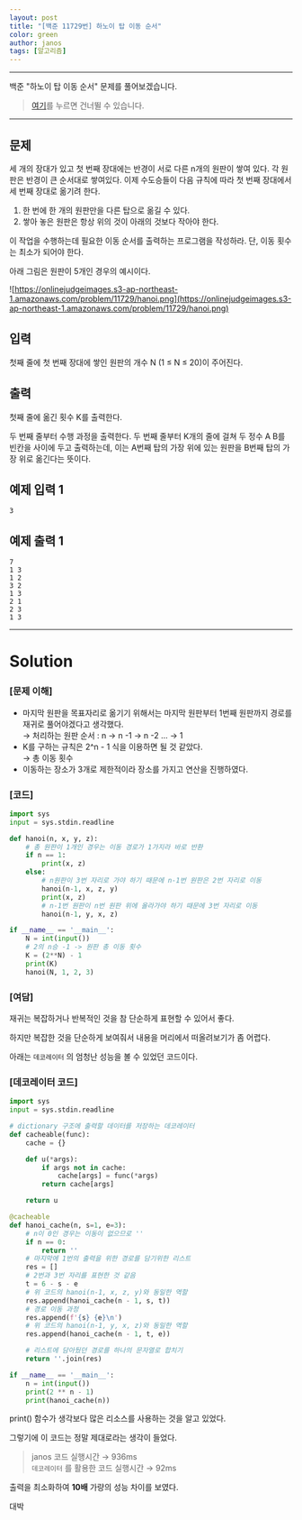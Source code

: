 ```yaml
---
layout: post
title: "[백준 11729번] 하노이 탑 이동 순서"
color: green
author: janos
tags: [알고리즘]
---
```


---

백준 "하노이 탑 이동 순서" 문제를 풀어보겠습니다.

> [여기](#solution)를 누르면 건너뛸 수 있습니다.

---

## 문제

세 개의 장대가 있고 첫 번째 장대에는 반경이 서로 다른 n개의 원판이 쌓여 있다. 각 원판은 반경이 큰 순서대로 쌓여있다. 이제 수도승들이 다음 규칙에 따라 첫 번째 장대에서 세 번째 장대로 옮기려 한다.

1. 한 번에 한 개의 원판만을 다른 탑으로 옮길 수 있다.
2. 쌓아 놓은 원판은 항상 위의 것이 아래의 것보다 작아야 한다.

이 작업을 수행하는데 필요한 이동 순서를 출력하는 프로그램을 작성하라. 단, 이동 횟수는 최소가 되어야 한다.

아래 그림은 원판이 5개인 경우의 예시이다.

![https://onlinejudgeimages.s3-ap-northeast-1.amazonaws.com/problem/11729/hanoi.png](https://onlinejudgeimages.s3-ap-northeast-1.amazonaws.com/problem/11729/hanoi.png)

## 입력

첫째 줄에 첫 번째 장대에 쌓인 원판의 개수 N (1 ≤ N ≤ 20)이 주어진다.

## 출력

첫째 줄에 옮긴 횟수 K를 출력한다.

두 번째 줄부터 수행 과정을 출력한다. 두 번째 줄부터 K개의 줄에 걸쳐 두 정수 A B를 빈칸을 사이에 두고 출력하는데, 이는 A번째 탑의 가장 위에 있는 원판을 B번째 탑의 가장 위로 옮긴다는 뜻이다.

## 예제 입력 1

```
3
```

## 예제 출력 1

```
7
1 3
1 2
3 2
1 3
2 1
2 3
1 3
```

---

# Solution

### [문제 이해]

- 마지막 원판을 목표자리로 옮기기 위해서는 마지막 원판부터 1번째 원판까지 경로를 재귀로 풀어야겠다고 생각했다.  
→ 처리하는 원판 순서 : n → n -1 → n -2 ... → 1
- K를 구하는 규칙은 2^n - 1 식을 이용하면 될 것 같았다.  
→ 총 이동 횟수
- 이동하는 장소가 3개로 제한적이라 장소를 가지고 연산을 진행하였다.

### [코드]

```python
import sys
input = sys.stdin.readline

def hanoi(n, x, y, z):
    # 총 원판이 1개인 경우는 이동 경로가 1가지라 바로 반환
    if n == 1:
        print(x, z)
    else:
        # n원판이 3번 자리로 가야 하기 때문에 n-1번 원판은 2번 자리로 이동
        hanoi(n-1, x, z, y)
        print(x, z)
        # n-1번 원판이 n번 원판 위에 올라가야 하기 때문에 3번 자리로 이동
        hanoi(n-1, y, x, z)

if __name__ == '__main__':
    N = int(input())
    # 2의 n승 -1 -> 원판 총 이동 횟수
    K = (2**N) - 1
    print(K)
    hanoi(N, 1, 2, 3)
```

### [여담]

재귀는 복잡하거나 반복적인 것을 참 단순하게 표현할 수 있어서 좋다.

하지만 복잡한 것을 단순하게 보여줘서 내용을 머리에서 떠올려보기가 좀 어렵다.

아래는 `데코레이터` 의 엄청난 성능을 볼 수 있었던 코드이다.

### [데코레이터 코드]
```python
import sys
input = sys.stdin.readline

# dictionary 구조에 출력할 데이터를 저장하는 데코레이터
def cacheable(func):
    cache = {}

    def u(*args):
        if args not in cache:
            cache[args] = func(*args)
        return cache[args]

    return u

@cacheable
def hanoi_cache(n, s=1, e=3):
    # n이 0인 경우는 이동이 없으므로 ''
    if n == 0:
        return ''
    # 마지막에 1번의 출력을 위한 경로를 담기위한 리스트
    res = []
    # 2번과 3번 자리를 표현한 것 같음
    t = 6 - s - e
    # 위 코드의 hanoi(n-1, x, z, y)와 동일한 역할
    res.append(hanoi_cache(n - 1, s, t))
    # 경로 이동 과정
    res.append(f'{s} {e}\n')
    # 위 코드의 hanoi(n-1, y, x, z)와 동일한 역할
    res.append(hanoi_cache(n - 1, t, e))

    # 리스트에 담아뒀던 경로를 하나의 문자열로 합치기
    return ''.join(res)

if __name__ == '__main__':
    n = int(input())
    print(2 ** n - 1)
    print(hanoi_cache(n))
```

print() 함수가 생각보다 많은 리소스를 사용하는 것을 알고 있었다.

그렇기에 이 코드는 정말 제대로라는 생각이 들었다.

> janos 코드 실행시간 → 936ms  
> `데코레이터` 를 활용한 코드 실행시간 → 92ms

출력을 최소화하여 **10배** 가량의 성능 차이를 보였다.

대박